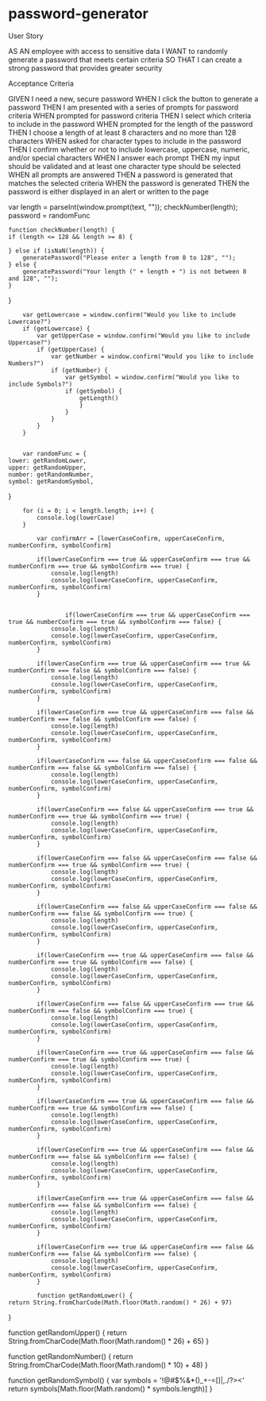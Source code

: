 # password-generator

User Story 

AS AN employee with access to sensitive data
I WANT to randomly generate a password that meets certain criteria
SO THAT I can create a strong password that provides greater security

Acceptance Criteria

GIVEN I need a new, secure password
WHEN I click the button to generate a password
THEN I am presented with a series of prompts for password criteria
WHEN prompted for password criteria
THEN I select which criteria to include in the password
WHEN prompted for the length of the password
THEN I choose a length of at least 8 characters and no more than 128 characters
WHEN asked for character types to include in the password
THEN I confirm whether or not to include lowercase, uppercase, numeric, and/or special characters
WHEN I answer each prompt
THEN my input should be validated and at least one character type should be selected
WHEN all prompts are answered
THEN a password is generated that matches the selected criteria
WHEN the password is generated
THEN the password is either displayed in an alert or written to the page



var length = parseInt(window.prompt(text, ""));
    checkNumber(length);
    password = randomFunc

    function checkNumber(length) {
    if (length <= 128 && length >= 8) {

    } else if (isNaN(length)) {
        generatePassword("Please enter a length from 8 to 128", "");
    } else {
        generatePassword("Your length (" + length + ") is not between 8 and 128", "");
    }

}



        var getLowercase = window.confirm("Would you like to include Lowercase?")
        if (getLowercase) {
            var getUpperCase = window.confirm("Would you like to include Uppercase?")
            if (getUpperCase) {
                var getNumber = window.confirm("Would you like to include Numbers?")
                if (getNumber) {
                    var getSymbol = window.confirm("Would you like to include Symbols?")
                    if (getSymbol) {
                        getLength()
                        }
                    }
                }
            }
        }


        var randomFunc = {
    lower: getRandomLower,
    upper: getRandomUpper,
    number: getRandomNumber,
    symbol: getRandomSymbol,
}

        for (i = 0; i < length.length; i++) {
            console.log(lowerCase)
        }

            var confirmArr = [lowerCaseConfirm, upperCaseConfirm, numberConfirm, symbolConfirm]

            if(lowerCaseConfirm === true && upperCaseConfirm === true && numberConfirm === true && symbolConfirm === true) {
                console.log(length)
                console.log(lowerCaseConfirm, upperCaseConfirm, numberConfirm, symbolConfirm)
            }


                    if(lowerCaseConfirm === true && upperCaseConfirm === true && numberConfirm === true && symbolConfirm === false) {
                console.log(length)
                console.log(lowerCaseConfirm, upperCaseConfirm, numberConfirm, symbolConfirm)
            }

            if(lowerCaseConfirm === true && upperCaseConfirm === true && numberConfirm === false && symbolConfirm === false) {
                console.log(length)
                console.log(lowerCaseConfirm, upperCaseConfirm, numberConfirm, symbolConfirm)
            }

            if(lowerCaseConfirm === true && upperCaseConfirm === false && numberConfirm === false && symbolConfirm === false) {
                console.log(length)
                console.log(lowerCaseConfirm, upperCaseConfirm, numberConfirm, symbolConfirm)
            }

            if(lowerCaseConfirm === false && upperCaseConfirm === false && numberConfirm === false && symbolConfirm === false) {
                console.log(length)
                console.log(lowerCaseConfirm, upperCaseConfirm, numberConfirm, symbolConfirm)
            }

            if(lowerCaseConfirm === false && upperCaseConfirm === true && numberConfirm === true && symbolConfirm === true) {
                console.log(length)
                console.log(lowerCaseConfirm, upperCaseConfirm, numberConfirm, symbolConfirm)
            }

            if(lowerCaseConfirm === false && upperCaseConfirm === false && numberConfirm === true && symbolConfirm === true) {
                console.log(length)
                console.log(lowerCaseConfirm, upperCaseConfirm, numberConfirm, symbolConfirm)
            }

            if(lowerCaseConfirm === false && upperCaseConfirm === false && numberConfirm === false && symbolConfirm === true) {
                console.log(length)
                console.log(lowerCaseConfirm, upperCaseConfirm, numberConfirm, symbolConfirm)
            }

            if(lowerCaseConfirm === true && upperCaseConfirm === false && numberConfirm === true && symbolConfirm === false) {
                console.log(length)
                console.log(lowerCaseConfirm, upperCaseConfirm, numberConfirm, symbolConfirm)
            }

            if(lowerCaseConfirm === false && upperCaseConfirm === true && numberConfirm === false && symbolConfirm === true) {
                console.log(length)
                console.log(lowerCaseConfirm, upperCaseConfirm, numberConfirm, symbolConfirm)
            }

            if(lowerCaseConfirm === true && upperCaseConfirm === false && numberConfirm === true && symbolConfirm === true) {
                console.log(length)
                console.log(lowerCaseConfirm, upperCaseConfirm, numberConfirm, symbolConfirm)
            }

            if(lowerCaseConfirm === true && upperCaseConfirm === false && numberConfirm === true && symbolConfirm === false) {
                console.log(length)
                console.log(lowerCaseConfirm, upperCaseConfirm, numberConfirm, symbolConfirm)
            }

            if(lowerCaseConfirm === true && upperCaseConfirm === false && numberConfirm === false && symbolConfirm === false) {
                console.log(length)
                console.log(lowerCaseConfirm, upperCaseConfirm, numberConfirm, symbolConfirm)
            }

            if(lowerCaseConfirm === true && upperCaseConfirm === false && numberConfirm === false && symbolConfirm === false) {
                console.log(length)
                console.log(lowerCaseConfirm, upperCaseConfirm, numberConfirm, symbolConfirm)
            }

            if(lowerCaseConfirm === true && upperCaseConfirm === false && numberConfirm === false && symbolConfirm === false) {
                console.log(length)
                console.log(lowerCaseConfirm, upperCaseConfirm, numberConfirm, symbolConfirm)
            }

            function getRandomLower() {
    return String.fromCharCode(Math.floor(Math.random() * 26) + 97)
}

function getRandomUpper() {
    return String.fromCharCode(Math.floor(Math.random() * 26) + 65)
}

function getRandomNumber() {
    return String.fromCharCode(Math.floor(Math.random() * 10) + 48)
}

function getRandomSymbol() {
    var symbols = '!@#$%&*()_+-=[]|,./?><'
    return symbols[Math.floor(Math.random() * symbols.length)]
}
